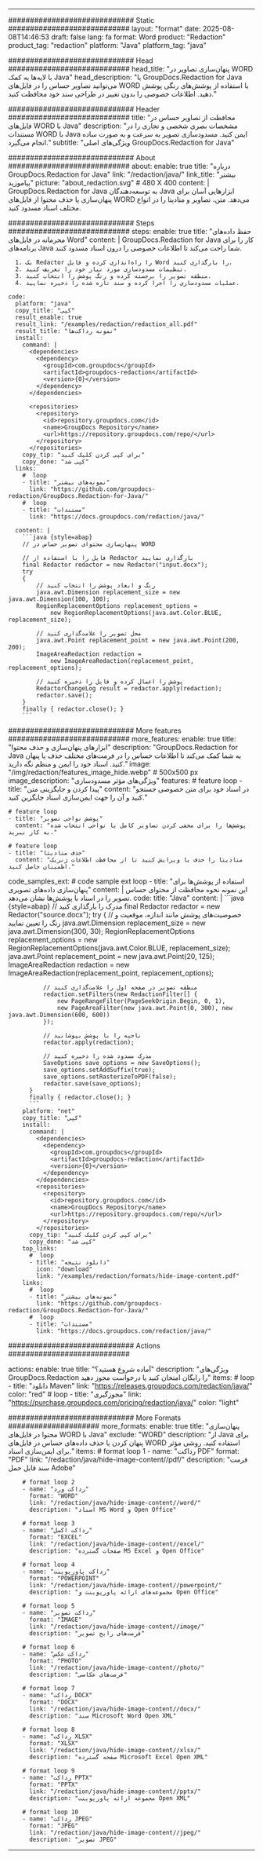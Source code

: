 
---
############################# Static ############################
layout: "format"
date:  2025-08-08T14:46:53
draft: false
lang: fa
format: Word
product: "Redaction"
product_tag: "redaction"
platform: "Java"
platform_tag: "java"

############################# Head ############################
head_title: "پنهان‌سازی تصاویر در WORD با لایه‌ها به کمک Java"
head_description: "با GroupDocs.Redaction for Java می‌توانید تصاویر حساس را در فایل‌های WORD با استفاده از پوشش‌های رنگی پوشش دهید. اطلاعات خصوصی را بدون تغییر در طراحی سند خود محافظت کنید."

############################# Header ############################
title: "محافظت از تصاویر حساس در فایل‌های WORD با Java" 
description: "مشخصات بصری شخصی و تجاری را در مستندات WORD با Java ایمن کنید. مسدودسازی تصویر به سرعت و به صورت ساده انجام می‌گیرد."
subtitle: "ویژگی‌های اصلی GroupDocs.Redaction for Java" 

############################# About ############################
about:
    enable: true
    title: "درباره GroupDocs.Redaction for Java"
    link: "/redaction/java/"
    link_title: "بیشتر بیاموزید"
    picture: "about_redaction.svg" # 480 X 400
    content: |
       GroupDocs.Redaction for Java به توسعه‌دهندگان Java ابزارهایی آسان برای پنهان‌سازی یا حذف محتوا از فایل‌های WORD می‌دهد. متن، تصاویر و متادیتا را در انواع مختلف اسناد مسدود کنید.

############################# Steps ############################
steps:
    enable: true
    title: "حفظ داده‌های محرمانه در فایل‌های Word"
    content: |
      GroupDocs.Redaction for Java کار را برای برنامه‌های Java شما راحت می‌کند تا اطلاعات خصوصی را درون اسناد مسدود کنند.
      
      1. یک Redactor را راه‌اندازی کرده و فایل Word را بارگذاری کنید.
      2. تنظیمات مسدودسازی مورد نیاز خود را تعریف کنید.
      3. منطقه تصویر را برجسته کرده و رنگ پوشش را انتخاب کنید.
      4. عملیات مسدودسازی را اجرا کرده و سند تازه شده را ذخیره نمایید.
   
    code:
      platform: "java"
      copy_title: "کپی"
      result_enable: true
      result_link: "/examples/redaction/redaction_all.pdf"
      result_title: "نمونه رداکت‌ها"
      install:
        command: |
          <dependencies>
            <dependency>
              <groupId>com.groupdocs</groupId>
              <artifactId>groupdocs-redaction</artifactId>
              <version>{0}</version>
            </dependency>
          </dependencies>

          <repositories>
            <repository>
              <id>repository.groupdocs.com</id>
              <name>GroupDocs Repository</name>
              <url>https://repository.groupdocs.com/repo/</url>
            </repository>
          </repositories>
        copy_tip: "برای کپی کردن کلیک کنید"
        copy_done: "کپی شد"
      links:
        #  loop
        - title: "نمونه‌های بیشتر"
          link: "https://github.com/groupdocs-redaction/GroupDocs.Redaction-for-Java/"
        #  loop
        - title: "مستندات"
          link: "https://docs.groupdocs.com/redaction/java/"
          
      content: |
        ```java {style=abap}
        // پنهان‌سازی محتوای تصویر حساس در WORD

        // فایل را با استفاده از Redactor بارگذاری نمایید
        final Redactor redactor = new Redactor("input.docx");
        try
        {
            // رنگ و ابعاد پوشش را انتخاب کنید
            java.awt.Dimension replacement_size = new java.awt.Dimension(100, 100);
            RegionReplacementOptions replacement_options = 
                new RegionReplacementOptions(java.awt.Color.BLUE, replacement_size);

            // محل تصویر را علامت‌گذاری کنید
            java.awt.Point replacement_point = new java.awt.Point(200, 200);
            ImageAreaRedaction redaction = 
                new ImageAreaRedaction(replacement_point, replacement_options);

            // پوشش را اعمال کرده و فایل را ذخیره کنید
            RedactorChangeLog result = redactor.apply(redaction);
            redactor.save();
        }
        finally { redactor.close(); }
        ```            


############################# More features ############################
more_features:
  enable: true
  title: "ابزارهای پنهان‌سازی و حذف محتوا"
  description: "GroupDocs.Redaction for Java به شما کمک می‌کند تا اطلاعات حساس را در فرمت‌های مختلف حذف یا پنهان کنید. اسناد خود را ایمن و منظم نگه دارید."
  image: "/img/redaction/features_image_hide.webp" # 500x500 px
  image_description: "ویژگی‌های مؤثر مسدودسازی"
  features:
    # feature loop
    - title: "پیدا کردن و جایگزینی متن"
      content: "در اسناد خود برای متن خصوصی جستجو کنید و آن را جهت ایمن‌سازی اسناد جایگزین کنید."

    # feature loop
    - title: "پوشش نواحی تصویر"
      content: "پوشش‌ها را برای مخفی کردن تصاویر کامل یا نواحی انتخاب شده به کار ببرید."

    # feature loop
    - title: "حذف متادیتا"
      content: "متادیتا را حذف یا ویرایش کنید تا از محافظت اطلاعات ژنریک اطمینان حاصل کنید."
      
  code_samples_ext:
    # code sample ext loop
    - title: "استفاده از پوشش‌ها برای پنهان‌سازی داده‌های تصویری"
      content: |
        این نمونه نحوه محافظت از محتوای حساس تصویر را در اسناد با پوشش‌ها نشان می‌دهد.
      code:
        title: "Java"
        content: |
          ```java {style=abap}
          //  مدرک را بارگذاری کنید
          final Redactor redactor = new Redactor("source.docx");
          try
          {
              // خصوصیت‌های پوشش مانند اندازه، موقعیت و رنگ را تعیین نمایید
              java.awt.Dimension replacement_size = new java.awt.Dimension(300, 30);
              RegionReplacementOptions replacement_options = 
                new RegionReplacementOptions(java.awt.Color.BLUE, replacement_size);
              java.awt.Point replacement_point = new java.awt.Point(20, 125);
              ImageAreaRedaction redaction = new ImageAreaRedaction(replacement_point, replacement_options);

              // منطقه تصویر در صفحه اول را علامت‌گذاری کنید
              redaction.setFilters(new RedactionFilter[] {
                  new PageRangeFilter(PageSeekOrigin.Begin, 0, 1),
                  new PageAreaFilter(new java.awt.Point(0, 300), new java.awt.Dimension(600, 600))
              });

              // ناحیه را با پوشش بپوشانید
              redactor.apply(redaction);

              // مدرک مسدود شده را ذخیره کنید
              SaveOptions save_options = new SaveOptions();
              save_options.setAddSuffix(true);
              save_options.setRasterizeToPDF(false);
              redactor.save(save_options);
          }
          finally { redactor.close(); }
          ```
        platform: "net"
        copy_title: "کپی"
        install:
          command: |
            <dependencies>
              <dependency>
                <groupId>com.groupdocs</groupId>
                <artifactId>groupdocs-redaction</artifactId>
                <version>{0}</version>
              </dependency>
            </dependencies>
            <repositories>
              <repository>
                <id>repository.groupdocs.com</id>
                <name>GroupDocs Repository</name>
                <url>https://repository.groupdocs.com/repo/</url>
              </repository>
            </repositories>
          copy_tip: "برای کپی کردن کلیک کنید"
          copy_done: "کپی شد"
        top_links:
          #  loop
          - title: "دانلود نتیجه"
            icon: "download"
            link: "/examples/redaction/formats/hide-image-content.pdf"
        links:
          #  loop
          - title: "نمونه‌های بیشتر"
            link: "https://github.com/groupdocs-redaction/GroupDocs.Redaction-for-Java/"
          #  loop
          - title: "مستندات"
            link: "https://docs.groupdocs.com/redaction/java/"


############################# Actions ############################

actions:
  enable: true
  title: "آماده شروع هستید؟"
  description: "ویژگی‌های GroupDocs.Redaction را رایگان امتحان کنید یا درخواست مجوز دهید"
  items:
    #  loop
    - title: "دانلود Maven"
      link: "https://releases.groupdocs.com/redaction/java/"
      color: "red"
        #  loop
    - title: "مجوزگیری"
      link: "https://purchase.groupdocs.com/pricing/redaction/java/"
      color: "light"


############################# More Formats #####################
more_formats:
    enable: true
    title: "پنهان‌سازی محتوا در فایل‌های WORD با Java"
    exclude: "WORD"
    description: "از Java برای پنهان کردن یا حذف داده‌های حساس در فایل‌های WORD استفاده کنید. روشی مؤثر برای ایمن‌سازی اسناد."
    items: 
        # format loop 1
        - name: "رداکت PDF"
          format: "PDF"
          link: "/redaction/java/hide-image-content//pdf/"
          description: "فرمت سند قابل حمل Adobe"

        # format loop 2
        - name: "رداکت ورد"
          format: "WORD"
          link: "/redaction/java/hide-image-content//word/"
          description: "اسناد MS Word و Open Office"
          
        # format loop 3
        - name: "رداکت اکسل"
          format: "EXCEL"
          link: "/redaction/java/hide-image-content//excel/"
          description: "صفحات گسترده MS Excel و Open Office"

        # format loop 4
        - name: "رداکت پاورپوینت"
          format: "POWERPOINT"
          link: "/redaction/java/hide-image-content//powerpoint/"
          description: "مجموعه‌های ارائه پاورپوینت و Open Office"

        # format loop 5
        - name: "رداکت تصویر"
          format: "IMAGE"
          link: "/redaction/java/hide-image-content//image/"
          description: "فرمت‌های رایج تصویر"

        # format loop 6
        - name: "رداکت عکس"
          format: "PHOTO"
          link: "/redaction/java/hide-image-content//photo/"
          description: "فرمت‌های عکاسی"

        # format loop 7
        - name: "رداکت DOCX"
          format: "DOCX"
          link: "/redaction/java/hide-image-content//docx/"
          description: "سند Microsoft Word Open XML"
          
        # format loop 8
        - name: "رداکت XLSX"
          format: "XLSX"
          link: "/redaction/java/hide-image-content//xlsx/"
          description: "صفحه گسترده Microsoft Excel Open XML"
          
        # format loop 9
        - name: "رداکت PPTX"
          format: "PPTX"
          link: "/redaction/java/hide-image-content//pptx/"
          description: "مجموعه ارائه پاورپوینت Open XML"

        # format loop 10
        - name: "رداکت JPEG"
          format: "JPEG"
          link: "/redaction/java/hide-image-content//jpeg/"
          description: "تصویر JPEG"


---